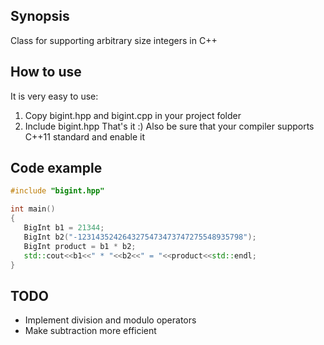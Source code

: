 ## Synopsis

Class for supporting arbitrary size integers in C++

## How to use

It is very easy to use:
1. Copy bigint.hpp and bigint.cpp in your project folder
2. Include bigint.hpp
That's it :)
Also be sure that your compiler supports C++11 standard and enable it

## Code example

```c++
#include "bigint.hpp"

int main()
{
   BigInt b1 = 21344;
   BigInt b2("-1231435242643275473473747275548935798");
   BigInt product = b1 * b2;
   std::cout<<b1<<" * "<<b2<<" = "<<product<<std::endl;
}

```

## TODO

- Implement division and modulo operators
- Make subtraction more efficient

